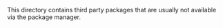This directory contains third party packages that are usually not available
via the package manager.
